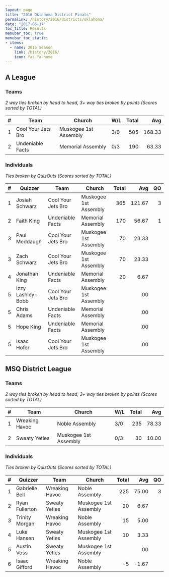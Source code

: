 ```yaml
---
layout: page
title: "2016 Oklahoma District Finals"
permalink: /history/2016/districts/oklahoma/
date: "2017-05-17"
toc_title: Results
menubar_toc: true
menubar_toc_static:
- items:
  - name: 2016 Season
    link: /history/2016/
    icon: fas fa-home
---
```


## A League

### Teams

*2 way ties broken by head to head, 3+ way ties broken by points (Scores sorted by TOTAL)*

|    # | Team               | Church                | W/L | Total |    Avg |
| ---: | ------------------ | --------------------- | --- | ----: | -----: |
|    1 | Cool Your Jets Bro | Muskogee 1st Assembly | 3/0 |   505 | 168.33 |
|    2 | Undeniable Facts   | Memorial Assembly     | 0/3 |   190 |  63.33 |

### Individuals

*Ties broken by QuizOuts (Scores sorted by TOTAL)*

|    # | Quizzer           | Team               | Church                | Total |    Avg |   QO |
| ---: | ----------------- | ------------------ | --------------------- | ----: | -----: | ---: |
|    1 | Josiah Schwarz    | Cool Your Jets Bro | Muskogee 1st Assembly |   365 | 121.67 |    3 |
|    2 | Faith King        | Undeniable Facts   | Memorial Assembly     |   170 |  56.67 |    1 |
|    3 | Paul Meddaugh     | Cool Your Jets Bro | Muskogee 1st Assembly |    70 |  23.33 |      |
|    3 | Zach Schwarz      | Cool Your Jets Bro | Muskogee 1st Assembly |    70 |  23.33 |      |
|    4 | Jonathan King     | Undeniable Facts   | Memorial Assembly     |    20 |   6.67 |      |
|    5 | Izzy Lashley-Bobb | Cool Your Jets Bro | Muskogee 1st Assembly |       |    .00 |      |
|    5 | Chris Adams       | Undeniable Facts   | Memorial Assembly     |       |    .00 |      |
|    5 | Hope King         | Undeniable Facts   | Memorial Assembly     |       |    .00 |      |
|    5 | Isaac Hofer       | Cool Your Jets Bro | Muskogee 1st Assembly |       |    .00 |      |

## MSQ District League

### Teams

*2 way ties broken by head to head, 3+ way ties broken by points (Scores sorted by TOTAL)*

|    # | Team           | Church                | W/L | Total |   Avg |
| ---: | -------------- | --------------------- | --- | ----: | ----: |
|    1 | Wreaking Havoc | Noble Assembly        | 3/0 |   235 | 78.33 |
|    2 | Sweaty Yeties  | Muskogee 1st Assembly | 0/3 |    30 | 10.00 |

### Individuals

*Ties broken by QuizOuts (Scores sorted by TOTAL)*

|    # | Quizzer        | Team           | Church                | Total |   Avg |   QO |
| ---: | -------------- | -------------- | --------------------- | ----: | ----: | ---: |
|    1 | Gabrielle Bell | Wreaking Havoc | Noble Assembly        |   225 | 75.00 |    3 |
|    2 | Ryan Fullerton | Sweaty Yeties  | Muskogee 1st Assembly |    20 |  6.67 |      |
|    3 | Trinity Morgan | Wreaking Havoc | Noble Assembly        |    15 |  5.00 |      |
|    4 | Luke Hansen    | Sweaty Yeties  | Muskogee 1st Assembly |    10 |  3.33 |      |
|    5 | Austin Voss    | Sweaty Yeties  | Muskogee 1st Assembly |       |   .00 |      |
|    6 | Isaac Gifford  | Wreaking Havoc | Noble Assembly        |    -5 | -1.67 |      |
